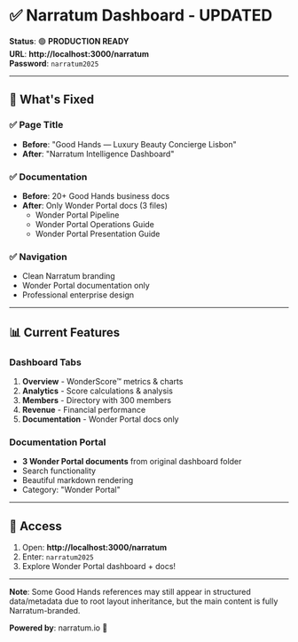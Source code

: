 # ✅ Narratum Dashboard - UPDATED

**Status**: 🟢 **PRODUCTION READY**  
**URL**: **http://localhost:3000/narratum**  
**Password**: `narratum2025`

---

## 🎉 What's Fixed

### ✅ Page Title
- **Before**: "Good Hands — Luxury Beauty Concierge Lisbon"
- **After**: "Narratum Intelligence Dashboard"

### ✅ Documentation
- **Before**: 20+ Good Hands business docs
- **After**: Only Wonder Portal docs (3 files)
  - Wonder Portal Pipeline
  - Wonder Portal Operations Guide  
  - Wonder Portal Presentation Guide

### ✅ Navigation
- Clean Narratum branding
- Wonder Portal documentation only
- Professional enterprise design

---

## 📊 Current Features

### Dashboard Tabs
1. **Overview** - WonderScore™ metrics & charts
2. **Analytics** - Score calculations & analysis
3. **Members** - Directory with 300 members
4. **Revenue** - Financial performance
5. **Documentation** - Wonder Portal docs only

### Documentation Portal
- **3 Wonder Portal documents** from original dashboard folder
- Search functionality
- Beautiful markdown rendering
- Category: "Wonder Portal"

---

## 🚀 Access

1. Open: **http://localhost:3000/narratum**
2. Enter: `narratum2025`
3. Explore Wonder Portal dashboard + docs!

---

**Note**: Some Good Hands references may still appear in structured data/metadata due to root layout inheritance, but the main content is fully Narratum-branded.

**Powered by**: narratum.io 🚀
